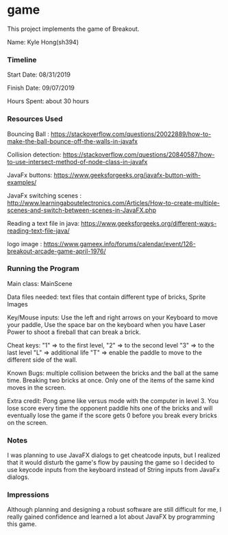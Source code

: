 game
====

This project implements the game of Breakout.

Name: Kyle Hong(sh394)

### Timeline

Start Date: 08/31/2019

Finish Date: 09/07/2019

Hours Spent: about 30 hours

### Resources Used
Bouncing Ball : https://stackoverflow.com/questions/20022889/how-to-make-the-ball-bounce-off-the-walls-in-javafx

Collision detection: https://stackoverflow.com/questions/20840587/how-to-use-intersect-method-of-node-class-in-javafx

JavaFx buttons: https://www.geeksforgeeks.org/javafx-button-with-examples/

JavaFx switching scenes : http://www.learningaboutelectronics.com/Articles/How-to-create-multiple-scenes-and-switch-between-scenes-in-JavaFX.php

Reading a text file in java: https://www.geeksforgeeks.org/different-ways-reading-text-file-java/

logo image : https://www.gameex.info/forums/calendar/event/126-breakout-arcade-game-april-1976/


### Running the Program

Main class: MainScene

Data files needed: text files that contain different type of bricks, Sprite Images

Key/Mouse inputs: 
Use the left and right arrows on your Keyboard to move your paddle, Use the space bar on the keyboard when you have Laser Power to shoot a fireball that can break a brick.

Cheat keys: "1" => to the first level, 
            "2" => to the second level
            "3" => to the last level
            "L" => additional life
            "T" => enable the paddle to move to the different side of the wall.        
                     
  

Known Bugs: multiple collision between the bricks and the ball at the same time. Breaking two bricks at once. Only one of the items of the same kind moves in the screen.

Extra credit: Pong game like versus mode with the computer in level 3. You lose score every time the opponent paddle hits one of the bricks and will eventually lose the game if the score gets 0 before you break every bricks on the screen.


### Notes
I was planning to use JavaFX dialogs to get cheatcode inputs, but I realized that it would disturb the game's flow by pausing the game so I decided to use keycode inputs from the keyboard instead of String inputs from JavaFx dialogs.


### Impressions
Although planning and designing a robust software are still difficult for me, I really gained confidence and learned a lot about JavaFX by programming this game.

